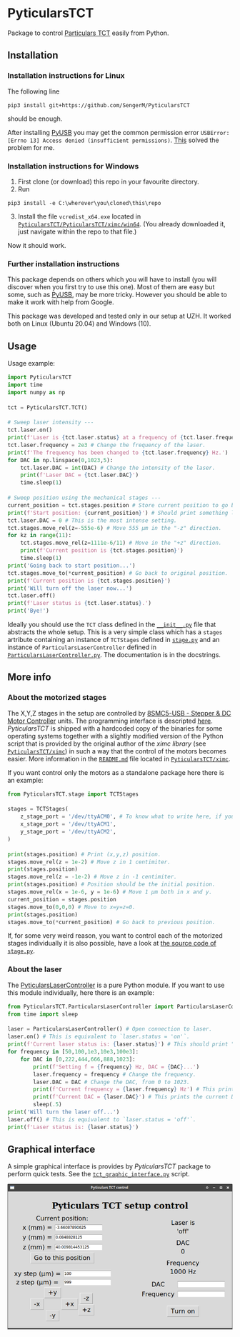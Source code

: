 # PyticularsTCT

Package to control [Particulars TCT](http://particulars.si/) easily from Python.

## Installation

### Installation instructions for Linux

The following line
```
pip3 install git+https://github.com/SengerM/PyticularsTCT
```
should be enough.

After installing [PyUSB](https://github.com/pyusb/pyusb) you may get the common permission error `USBError: [Errno 13] Access denied (insufficient permissions)`. [This](https://stackoverflow.com/questions/50625363/usberror-errno-13-access-denied-insufficient-permissions/70436368#70436368) solved the problem for me.

### Installation instructions for Windows

1. First clone (or download) this repo in your favourite directory.
2. Run
```
pip3 install -e C:\wherever\you\cloned\this\repo
```
3. Install the file `vcredist_x64.exe` located in [`PyticularsTCT/PyticularsTCT/ximc/win64`](PyticularsTCT/ximc/win64). (You already downloaded it, just navigate within the repo to that file.)

Now it should work.

### Further installation instructions

This package depends on others which you will have to install (you will discover when you first try to use this one). Most of them are easy but some, such as [PyUSB](https://github.com/pyusb/pyusb), may be more tricky. However you should be able to make it work with help from Google.

This package was developed and tested only in our setup at UZH. It worked both on Linux (Ubuntu 20.04) and Windows (10).

## Usage

Usage example:
```Python
import PyticularsTCT
import time
import numpy as np

tct = PyticularsTCT.TCT()

# Sweep laser intensity ---
tct.laser.on()
print(f'Laser is {tct.laser.status} at a frequency of {tct.laser.frequency} Hz.') # Should print 'Laser is on at a frequency of 1000 Hz'.
tct.laser.frequency = 2e3 # Change the frequency of the laser.
print(f'The frequency has been changed to {tct.laser.frequency} Hz.')
for DAC in np.linspace(0,1023,5):
	tct.laser.DAC = int(DAC) # Change the intensity of the laser.
	print(f'Laser DAC = {tct.laser.DAC}')
	time.sleep(1)

# Sweep position using the mechanical stages ---
current_position = tct.stages.position # Store current position to go back in the end.
print(f'Start position: {current_position}') # Should print something like 'Start position: (0.23912637, 0.07196379, 0.5165688)' where each value is x,y,z.
tct.laser.DAC = 0 # This is the most intense setting.
tct.stages.move_rel(z=-555e-6) # Move 555 µm in the "-z" direction.
for kz in range(11):
	tct.stages.move_rel(z=1111e-6/11) # Move in the "+z" direction.
	print(f'Current position is {tct.stages.position}')
	time.sleep(1)
print('Going back to start position...')
tct.stages.move_to(*current_position) # Go back to original position.
print(f'Current position is {tct.stages.position}')
print('Will turn off the laser now...')
tct.laser.off()
print(f'Laser status is {tct.laser.status}.')
print('Bye!')
```
Ideally you should use the `TCT` class defined in the [`__init__.py`](PyticularsTCT/__init__.py) file that abstracts the whole setup. This is a very simple class which has a `stages` artribute containing an instance of `TCTStages` defined in [`stage.py`](PyticularsTCT/stage.py) and an instance of `ParticularsLaserController` defined in [`ParticularsLaserController.py`](PyticularsTCT/ParticularsLaserController.py). The documentation is in the docstrings.

## More info

### About the motorized stages

The X,Y,Z stages in the setup are controlled by [8SMC5-USB - Stepper & DC Motor Controller](http://www.standa.lt/products/catalog/motorised_positioners?item=525) units. The programming interface is descripted [here](https://doc.xisupport.com/en/8smc5-usb/8SMCn-USB/Programming.html). *PyticularsTCT* is shipped with a hardcoded copy of the binaries for some operating systems together with a slightly modified version of the Python script that is provided by the original author of the *ximc library* (see [`PyticularsTCT/ximc`](PyticularsTCT/ximc)) in such a way that the control of the motors becomes easier. More information in the [`README.md`](PyticularsTCT/ximc/README.md) file located in [`PyticularsTCT/ximc`](PyticularsTCT/ximc).

If you want control only the motors as a standalone package here there is an example:
```Python
from PyticularsTCT.stage import TCTStages

stages = TCTStages(
	z_stage_port = '/dev/ttyACM0', # To know what to write here, if you are in Linux https://unix.stackexchange.com/a/144735/317682, in Windows it is 'COM1' and so.
	x_stage_port = '/dev/ttyACM1', 
	y_stage_port = '/dev/ttyACM2',
)

print(stages.position) # Print (x,y,z) position.
stages.move_rel(z = 1e-2) # Move z in 1 centimiter.
print(stages.position)
stages.move_rel(z = -1e-2) # Move z in -1 centimiter.
print(stages.position) # Position should be the initial position.
stages.move_rel(x = 1e-6, y = 1e-6) # Move 1 µm both in x and y.
current_position = stages.position
stages.move_to(0,0,0) # Move to x=y=z=0.
print(stages.position)
stages.move_to(*current_position) # Go back to previous position.
```
If, for some very weird reason, you want to control each of the motorized stages individually it is also possible, have a look at [the source code of `stage.py`](PyticularsTCT/stage.py).

### About the laser

The [PyticularsLaserController](PyticularsTCT/ParticularsLaserController.py) is a pure Python module. If you want to use this module individually, here there is an example:
```Python
from PyticularsTCT.ParticularsLaserController import ParticularsLaserController
from time import sleep

laser = ParticularsLaserController() # Open connection to laser.
laser.on() # This is equivalent to `laser.status = 'on'`.
print(f'Current laser status is: {laser.status}') # This should print "on".
for frequency in [50,100,1e3,10e3,100e3]:
	for DAC in [0,222,444,666,888,1023]:
		print(f'Setting f = {frequency} Hz, DAC = {DAC}...')
		laser.frequency = frequency # Change the frequency.
		laser.DAC = DAC # Change the DAC, from 0 to 1023.
		print(f'Current frequency = {laser.frequency} Hz') # This prints the current frequency.
		print(f'Current DAC = {laser.DAC}') # This prints the current DAC value.
		sleep(.5)
print('Will turn the laser off...')
laser.off() # This is equivalent to `laser.status = 'off'`.
print(f'Laser status is: {laser.status}')
```

## Graphical interface

A simple graphical interface is provides by *PyticularsTCT* package to perform quick tests. See the [`tct_graphic_interface.py`](scripts/tct_graphic_interface.py) script.

![Grahpical interface screenshot](doc/Screenshot_2021-12-28_14-38-08.png)
